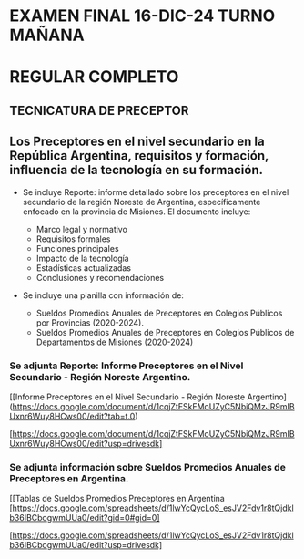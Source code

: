 # EXAMEN FINAL 16-DIC-24 TURNO MAÑANA 
   # REGULAR COMPLETO
   ## TECNICATURA DE PRECEPTOR
   
   ## Los Preceptores en el nivel secundario en la República Argentina, requisitos y formación, influencia de la tecnología en su formación.

   * Se incluye Reporte: informe detallado sobre los preceptores en el nivel secundario de la región Noreste de Argentina, específicamente enfocado en la provincia de Misiones. El documento incluye:
     - Marco legal y normativo
     - Requisitos formales
     - Funciones principales
     - Impacto de la tecnología
     - Estadísticas actualizadas
     - Conclusiones y recomendaciones
   
   * Se incluye una planilla con información de:
     - Sueldos Promedios Anuales de Preceptores en Colegios Públicos por Provincias (2020-2024).
     - Sueldos Promedios Anuales de Preceptores en Colegios Públicos de Departamentos de Misiones (2020-2024)
   
   ### Se adjunta Reporte: Informe Preceptores en el Nivel Secundario - Región Noreste Argentino.
   [[Informe Preceptores en el Nivel Secundario - Región Noreste Argentino]
(https://docs.google.com/document/d/1cqjZtFSkFMoUZyC5NbiQMzJR9mIBUxnr6Wuy8HCws00/edit?tab=t.0)

   [https://docs.google.com/document/d/1cqjZtFSkFMoUZyC5NbiQMzJR9mIBUxnr6Wuy8HCws00/edit?usp=drivesdk]
   
   ### Se adjunta información sobre Sueldos Promedios Anuales de Preceptores en Argentina.
   [[Tablas de Sueldos Promedios Preceptores en Argentina
[https://docs.google.com/spreadsheets/d/1lwYcQycLoS_esJV2Fdv1r8tQjdklb36IBCbogwmUUa0/edit?gid=0#gid=0]
   
   [https://docs.google.com/spreadsheets/d/1lwYcQycLoS_esJV2Fdv1r8tQjdklb36IBCbogwmUUa0/edit?usp=drivesdk]
